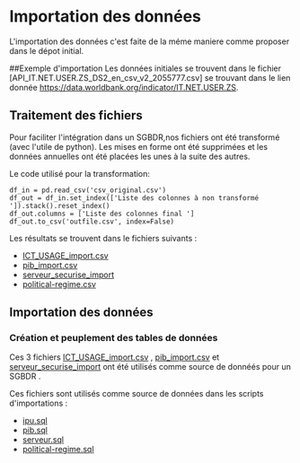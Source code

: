 # Importation des données
L'importation des données c'est faite de la méme maniere comme proposer dans le dépot initial.

##Exemple d'importation 
Les données initiales se trouvent dans le fichier [API_IT.NET.USER.ZS_DS2_en_csv_v2_2055777.csv] se trouvant dans le lien donnée
https://data.worldbank.org/indicator/IT.NET.USER.ZS.

## Traitement des fichiers 
Pour faciliter l'intégration dans un SGBDR,nos  fichiers  ont  été transformé (avec l'utile de python).
Les mises en forme ont été supprimées et les données annuelles ont été placées les unes à la suite des autres.

Le code utilisé pour la transformation:
   
    df_in = pd.read_csv('csv_original.csv')
    df_out = df_in.set_index(['Liste des colonnes à non transformé ']).stack().reset_index()
    df_out.columns = ['Liste des colonnes final ']
    df_out.to_csv('outfile.csv', index=False)

Les résultats  se  trouvent  dans le fichiers suivants :
  * [ICT_USAGE_import.csv](./ICT_USAGE_import.csv) 
  * [pib_import.csv](./pib_import.csv)
  * [serveur_securise_import](./serveur_securise_import.csv)
  * [political-regime.csv](./political-regime.csv)

## Importation des données

### Création et peuplement des tables de données
 Ces 3 fichiers  [ICT_USAGE_import.csv](./ICT_USAGE_import.csv) , [pib_import.csv](./pib_import.csv) et [serveur_securise_import](./serveur_securise_import.csv) ont été 
utilisés comme source de donnéés pour un SGBDR .

Ces fichiers sont utilisés comme source de données dans les scripts d'importations :
* [ipu.sql](IPU.sql)
* [pib.sql](pib.sql)
* [serveur.sql](serveur.sql)
* [political-regime.sql](political-regime.sql)

